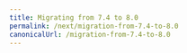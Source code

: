 ```yaml
---
title: Migrating from 7.4 to 8.0
permalink: /next/migration-from-7.4-to-8.0
canonicalUrl: /migration-from-7.4-to-8.0
---
```

